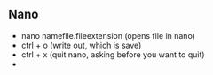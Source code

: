 ## Nano
- nano namefile.fileextension (opens file in nano)
- ctrl + o (write out, which is save)
- ctrl + x (quit nano, asking before you want to quit)
- 
